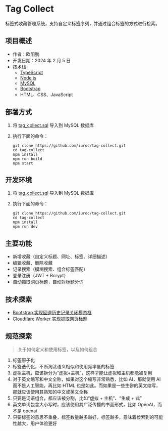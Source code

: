 # Tag Collect

标签式收藏管理系统，支持自定义标签序列，并通过组合标签的方式进行检索。

## 项目概述

-   作者：欧阳鹏
-   开发日期：2024 年 2 月 5 日
-   技术栈
    -   [TypeScript](https://www.typescriptlang.org/)
    -   [Node.js](https://nodejs.org/en)
    -   [MySQL](https://www.mysql.com/)
    -   [Bootstrap](https://getbootstrap.com/)
    -   HTML、CSS、JavaScript

## 部署方式

1. 将 [tag_collect.sql](tag_collect.sql) 导入到 MySQL 数据库
2. 执行下面的命令：

    ```
    git clone https://github.com/iuroc/tag-collect.git
    cd tag-collect
    npm install
    npm run build
    npm start
    ```

## 开发环境

1. 将 [tag_collect.sql](tag_collect.sql) 导入到 MySQL 数据库
2. 执行下面的命令：

    ```
    git clone https://github.com/iuroc/tag-collect.git
    cd tag-collect
    npm install
    npm run dev
    ```

## 主要功能

- 新增收藏（自定义标题、网址、标签、详细描述）
- 编辑收藏、删除收藏
- 记录搜索（模糊搜索、组合标签匹配）
- 登录注册（JWT + Bcrypt）
- 自动抓取网页标题，自动对标题分词

## 技术探索

- [Bootstrap 实现回退历史记录关闭模态框](https://www.wolai.com/iuroc/thDKZYS893MhvYDZCYda6Q)
- [Cloudflare Worker 实现抓取网页标题](/worker/get-html.js)

## 规范探索

> 关于如何定义和使用标签，以及如何组合

1. 标签原子化
2. 标签迭代化，不断淘汰语义相似和使用频率低的标签
3. 虚拟主机，应该拆分为“虚拟+主机”，这样才能让虚拟和主机都能被复用
4. 对于英文缩写和中文全称，如果对这个缩写非常熟悉，比如 AI，那就使用 AI 而不是人工智能，再比如 HTML 也是如此。而如果是一些生僻的英文缩写，那就应该使用其熟知的中文或英文全称
5. 只要是词语组合，都应该被分割，比如“虚拟 + 主机”、“生成 + 式”
6. 英文单词包含大小写时，应该使用其广泛传播的书面形式，比如 OpenAI，而不是 openai
7. 只要标签的意思不重叠，标签数量越多越好，标签越多，意味着检索到的可能性越大，用户体验更好